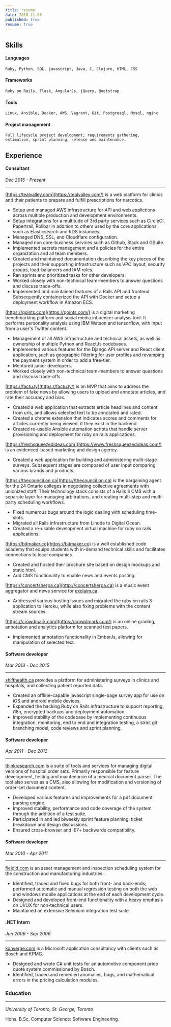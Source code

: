 ```yaml
---
title: resume
date: 2018-11-08
published: true
resume: true
---
```


## Skills
#### Languages
    Ruby, Python, SQL, javascript, Java, C, Clojure, HTML, CSS
#### Frameworks
    Ruby on Rails, Flask, AngularJs, jQuery, Bootstrap
#### Tools
    Linux, Ansible, Docker, AWS, Vagrant, Git, Postgresql, Mysql, nginx
#### Project management
    Full lifecycle project development; requirements gathering, estimation, sprint planning, release and maintenance.
## Experience
#### Consultant
*Dec 2015 - Present*
___
[https://tealvalley.com](https://tealvalley.com/) is a web platform for clinics and their patients to prepare and fulfill prescriptions for narcotics.

* Setup and managed AWS infrastructure for API and web applictions across multiple production and development environments.
* Setup integrations for a multitude of 3rd party services such as CircleCI, Papertrail, Rollbar in addition to others used by the core applications such as Elasticsearch and RDS instances.
* Managed DNS, SSL, and Cloudflare configuration.
* Managed non core-business services such as Github, Slack and GSuite.
* Implemented secrets management and a policies for the entire organization and all team members.
* Created and maintained documentation describing the key pieces of the projects and their supporting infrastructure such as VPC layout, security groups, load-balancers and IAM roles.
* Ran sprints and prioritized tasks for other developers.
* Worked closely with non-technical team-members to answer questions and discuss trade-offs.
* Implemented and maintained features of a Rails API and frontend. Subsequently containerized the API with Docker and setup a deployment workflow in Amazon ECS.

[https://qoints.com](https://qoints.com/) is a digital marketing benchmarking platform and social media influencer analysis
tool. It performs personality analysis using IBM Watson and tensorflow, with input from a user's Twitter content.

* Management of all AWS infrastructure and technical assets, as well as ownership of multiple Python and ReactJs
  codebases.
* Implemented various features for the Django API server and React client application, such as geographic filtering for user profiles and revamping the payment system in order to add a free-tier.
* Mentored junior developers.
* Worked closely with non-technical team-members to answer questions and discuss trade-offs.

[https://factu.ly](https://factu.ly/) is an MVP that aims to address the problem of fake news by allowing users to upload and annotate articles, and rate their accuracy and bias.

* Created a web application that extracts article headlines and content from urls, and allows selected text to be annotated and rated.
* Created a chrome extension that indicates scores and comments for articles currently being viewed, if they exist in the backend.
* Created re-usable Ansible automation scripts that handle server provisioning and deployment for ruby on rails applications.

[https://freshsqueezedideas.com](https://www.freshsqueezedideas.com/) is an evidenced-based marketing and design agency.

* Created a web application for building and administering multi-stage surveys. Subsequent stages are composed of user input comparing various brands and products.

[https://thecouncil.on.ca](https://thecouncil.on.ca) is the bargaining agent for the 24 Ontario colleges in negotiating collective agreements with unionized staff. Their technology stack consists of a Rails 3 CMS with a separate layer for managing arbitrations, and creating multi-step and multi-party scheduling workflows.

* Fixed numerous bugs around the logic dealing with scheduling time-slots.
* Migrated all Rails infrastructure from Linode to Digital Ocean.
* Created a re-usable development virtual machine for ruby on rails applications.

[https://bitmaker.co](https://bitmaker.co) is a well established code academy that equips students with in-demand technical skills and facilitates connections to local companies.

* Created and hosted their brochure site based on design mockups and static html.
* Add CMS functionality to enable news and events posting.

[https://concertsherpa.ca](http://concertsherpa.ca) is a music event aggregator and news service for [exclaim.ca](http://exclaim.ca).

* Addressed various hosting issues and migrated the ruby on rails 3 application to Heroku, while also fixing problems with the content stream sources.

[https://crowdmark.com](https://crowdmark.com/) is an online grading, annotation and analytics platform for scanned test papers.

* Implemented annotation functionality in EmberJs, allowing for manipulation of selected text.

#### Software developer
*Mar 2013 - Dec 2015*

___

[shifthealth.ca](https://shifthealth.ca) provides a platform for administering surveys in clinics and hospitals, and collecting patient reported data.

* Created an offline-capable javascript single-page survey app for use on iOS and android mobile devices.
* Expanded the backing Ruby on Rails infrastructure to support reporting, i18n, encrypted backups and deployment automation.
* Improved stability of the codebase by implementing continuous integration, monitoring, end to end and integration testing, a strict git branching model, code reviews and sprint planning.

#### Software developer
*Apr 2011 - Dec 2012*

___

[thinkresearch.com](http://www.thinkresearch.com/ca/) is a suite of tools and services for managing digital versions of hospital order sets. Primarily responsible for feature development, testing and maintenance of a medical document parser. The tool also serves as a CMS, also allowing for modification and versioning of order-set document content.

* Developed various features and improvements for a pdf document parsing engine.
* Improved stability, performance and code coverage of the system through the addition of a test suite.
* Participated in and led biweekly sprint feature planning, ticket breakdown and design discussions.
* Ensured cross-browser and IE7+ backwards compatibility.

#### Software developer
*Mar 2010 - Apr 2011*

___

[fieldid.com](http://fieldid.com/) is an asset management and inspection scheduling system for the construction and manufacturing industries.

* Identified, traced and fixed bugs for both front- and back-ends; performed automatic and manual regression
testing on both the web and windows mobile applications at the end of each development cycle.
* Designed and developed front-end functionality with a heavy emphasis on UI/UX for non-technical users.
* Maintained an extensive Selenium integration test suite.

#### .NET Intern
*Jun 2006 - Sep 2006*

___

[konverge.com](http://konverge.com/) is a Microsoft application consultancy with clients such as Bosch and KPMG.

* Designed and wrote C# unit tests for an automotive component price quote system commissioned by Bosch.
* Identified, traced and remedied anomalies, bugs, and mathematical errors in the pricing calculation modules.

### Education
___
*University of Toronto, St. George, Toronto*


Hons. B.Sc, Computer Science: Software Engineering.
